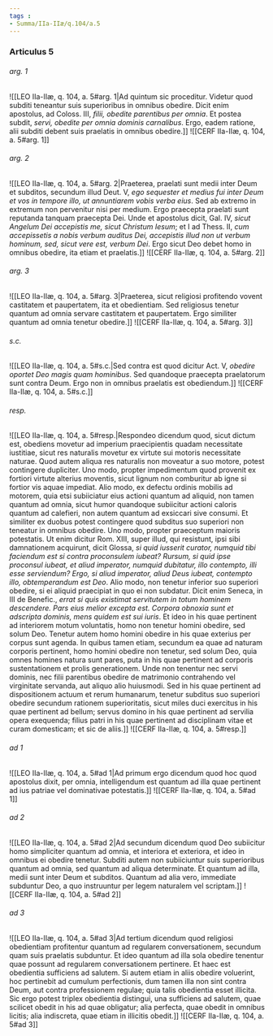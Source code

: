 ```yaml
---
tags : 
- Summa/IIa-IIæ/q.104/a.5
---
```


### Articulus 5

###### arg. 1
![[LEO IIa-IIæ, q. 104, a. 5#arg. 1|Ad quintum sic proceditur. Videtur quod subditi teneantur suis superioribus in omnibus obedire. Dicit enim apostolus, ad Coloss. III, *filii, obedite parentibus per omnia*. Et postea subdit, *servi, obedite per omnia dominis carnalibus*. Ergo, eadem ratione, alii subditi debent suis praelatis in omnibus obedire.]]
![[CERF IIa-IIæ, q. 104, a. 5#arg. 1]]

###### arg. 2
![[LEO IIa-IIæ, q. 104, a. 5#arg. 2|Praeterea, praelati sunt medii inter Deum et subditos, secundum illud Deut. V, *ego sequester et medius fui inter Deum et vos in tempore illo, ut annuntiarem vobis verba eius*. Sed ab extremo in extremum non pervenitur nisi per medium. Ergo praecepta praelati sunt reputanda tanquam praecepta Dei. Unde et apostolus dicit, Gal. IV, *sicut Angelum Dei accepistis me, sicut Christum Iesum*; et I ad Thess. II, *cum accepissetis a nobis verbum auditus Dei, accepistis illud non ut verbum hominum, sed, sicut vere est, verbum Dei*. Ergo sicut Deo debet homo in omnibus obedire, ita etiam et praelatis.]]
![[CERF IIa-IIæ, q. 104, a. 5#arg. 2]]

###### arg. 3
![[LEO IIa-IIæ, q. 104, a. 5#arg. 3|Praeterea, sicut religiosi profitendo vovent castitatem et paupertatem, ita et obedientiam. Sed religiosus tenetur quantum ad omnia servare castitatem et paupertatem. Ergo similiter quantum ad omnia tenetur obedire.]]
![[CERF IIa-IIæ, q. 104, a. 5#arg. 3]]

###### s.c.
![[LEO IIa-IIæ, q. 104, a. 5#s.c.|Sed contra est quod dicitur Act. V, *obedire oportet Deo magis quam hominibus*. Sed quandoque praecepta praelatorum sunt contra Deum. Ergo non in omnibus praelatis est obediendum.]]
![[CERF IIa-IIæ, q. 104, a. 5#s.c.]]

###### resp.
![[LEO IIa-IIæ, q. 104, a. 5#resp.|Respondeo dicendum quod, sicut dictum est, obediens movetur ad imperium praecipientis quadam necessitate iustitiae, sicut res naturalis movetur ex virtute sui motoris necessitate naturae. Quod autem aliqua res naturalis non moveatur a suo motore, potest contingere dupliciter. Uno modo, propter impedimentum quod provenit ex fortiori virtute alterius moventis, sicut lignum non comburitur ab igne si fortior vis aquae impediat. Alio modo, ex defectu ordinis mobilis ad motorem, quia etsi subiiciatur eius actioni quantum ad aliquid, non tamen quantum ad omnia, sicut humor quandoque subiicitur actioni caloris quantum ad calefieri, non autem quantum ad exsiccari sive consumi. Et similiter ex duobus potest contingere quod subditus suo superiori non teneatur in omnibus obedire. Uno modo, propter praeceptum maioris potestatis. Ut enim dicitur Rom. XIII, super illud, qui resistunt, ipsi sibi damnationem acquirunt, dicit Glossa, *si quid iusserit curator, numquid tibi faciendum est si contra proconsulem iubeat? Rursum, si quid ipse proconsul iubeat, et aliud imperator, numquid dubitatur, illo contempto, illi esse serviendum? Ergo, si aliud imperator, aliud Deus iubeat, contempto illo, obtemperandum est Deo*. Alio modo, non tenetur inferior suo superiori obedire, si ei aliquid praecipiat in quo ei non subdatur. Dicit enim Seneca, in III de Benefic., *errat si quis existimat servitutem in totum hominem descendere. Pars eius melior excepta est. Corpora obnoxia sunt et adscripta dominis, mens quidem est sui iuris*. Et ideo in his quae pertinent ad interiorem motum voluntatis, homo non tenetur homini obedire, sed solum Deo. Tenetur autem homo homini obedire in his quae exterius per corpus sunt agenda. In quibus tamen etiam, secundum ea quae ad naturam corporis pertinent, homo homini obedire non tenetur, sed solum Deo, quia omnes homines natura sunt pares, puta in his quae pertinent ad corporis sustentationem et prolis generationem. Unde non tenentur nec servi dominis, nec filii parentibus obedire de matrimonio contrahendo vel virginitate servanda, aut aliquo alio huiusmodi. Sed in his quae pertinent ad dispositionem actuum et rerum humanarum, tenetur subditus suo superiori obedire secundum rationem superioritatis, sicut miles duci exercitus in his quae pertinent ad bellum; servus domino in his quae pertinent ad servilia opera exequenda; filius patri in his quae pertinent ad disciplinam vitae et curam domesticam; et sic de aliis.]]
![[CERF IIa-IIæ, q. 104, a. 5#resp.]]

###### ad 1
![[LEO IIa-IIæ, q. 104, a. 5#ad 1|Ad primum ergo dicendum quod hoc quod apostolus dixit, per omnia, intelligendum est quantum ad illa quae pertinent ad ius patriae vel dominativae potestatis.]]
![[CERF IIa-IIæ, q. 104, a. 5#ad 1]]

###### ad 2
![[LEO IIa-IIæ, q. 104, a. 5#ad 2|Ad secundum dicendum quod Deo subiicitur homo simpliciter quantum ad omnia, et interiora et exteriora, et ideo in omnibus ei obedire tenetur. Subditi autem non subiiciuntur suis superioribus quantum ad omnia, sed quantum ad aliqua determinate. Et quantum ad illa, medii sunt inter Deum et subditos. Quantum ad alia vero, immediate subduntur Deo, a quo instruuntur per legem naturalem vel scriptam.]]
![[CERF IIa-IIæ, q. 104, a. 5#ad 2]]

###### ad 3
![[LEO IIa-IIæ, q. 104, a. 5#ad 3|Ad tertium dicendum quod religiosi obedientiam profitentur quantum ad regularem conversationem, secundum quam suis praelatis subduntur. Et ideo quantum ad illa sola obedire tenentur quae possunt ad regularem conversationem pertinere. Et haec est obedientia sufficiens ad salutem. Si autem etiam in aliis obedire voluerint, hoc pertinebit ad cumulum perfectionis, dum tamen illa non sint contra Deum, aut contra professionem regulae; quia talis obedientia esset illicita. Sic ergo potest triplex obedientia distingui, una sufficiens ad salutem, quae scilicet obedit in his ad quae obligatur; alia perfecta, quae obedit in omnibus licitis; alia indiscreta, quae etiam in illicitis obedit.]]
![[CERF IIa-IIæ, q. 104, a. 5#ad 3]]

